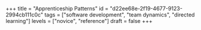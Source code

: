 +++
title =  "Apprenticeship Patterns"
id =  "d22ee68e-2f19-4677-9123-2994cb111c0c"
tags =  ["software development", "team dynamics", "directed learning"]
levels =  ["novice", "reference"]
draft = false
+++

